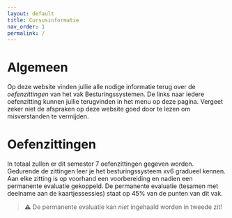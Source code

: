 ```yaml
---
layout: default
title: Cursusinformatie
nav_order: 1
permalink: /
---
```


# Algemeen

Op deze website vinden jullie alle nodige informatie terug over de *oefenzittingen* van het vak Besturingssystemen.
De links naar iedere oefenzitting kunnen jullie terugvinden in het menu op deze pagina.
Vergeet zeker niet de afspraken op deze website goed door te lezen om misverstanden te vermijden.

# Oefenzittingen

In totaal zullen er dit semester 7 oefenzittingen gegeven worden.
Gedurende de zittingen leer je het besturingssysteem xv6 gradueel kennen.
Aan elke zitting is op voorhand een voorbereiding en nadien een permanente evaluatie gekoppeld.
De permanente evaluatie (tesamen met deelname aan de kaartjessessies) staat op 45% van de punten van dit vak.

> :warning: De permanente evaluatie kan *niet* ingehaald worden in tweede zit!
